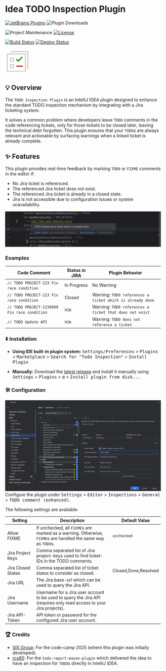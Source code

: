 # Idea TODO Inspection Plugin

[![JetBrains Plugins][jetbrains-plugin-release-shield]][jetbrains-plugin]
![Plugin Downloads][jetbrains-plugin-download-shield]

![Project Maintenance][maintenance-shield]
[![License][license-shield]][license]

[![Build Status][build-status-shield]][build-status]
[![Deploy Status][deploy-status-shield]][deploy-status]

![Icon](todo-inspection/src/main/resources/META-INF/pluginIcon.svg)

## 💡 Overview

<!-- Plugin description -->
The `TODO Inspection Plugin` is an IntelliJ IDEA plugin designed to enhance the standard TODO inspection mechanism by
integrating with a Jira ticketing system.

It solves a common problem where developers leave `TODO` comments in the code referencing tickets, only for those
tickets to be closed later, leaving the technical debt forgotten. This plugin ensures that your `TODO`s are always
relevant and actionable by surfacing warnings when a linked ticket is already complete.
<!-- Plugin description end -->

## ✨ Features

This plugin provides real-time feedback by marking `TODO` or `FIXME` comments in the editor if:

* No Jira ticket is referenced.
* The referenced Jira ticket does not exist.
* The referenced Jira ticket is already in a closed state.
* Jira is not accessible due to configuration issues or system unavailability.

![Warnings](images/warning.png)

### Examples

<table>
  <thead>
    <tr>
      <th>Code Comment</th>
      <th>Status in JIRA</th>
      <th>Plugin Behavior</th>
    </tr>
  </thead>
  <tbody>
    <tr>
      <td><code>// TODO PROJECT-123 Fix race condition</code></td>
      <td>In Progress</td>
      <td>No Warning</td>
    </tr>
    <tr>
      <td><code>// TODO PROJECT-123 Fix race condition</code></td>
      <td>Closed</td>
      <td>Warning: <code>TODO references a ticket which is already done</code></td>
    </tr>
    <tr>
      <td><code>// TODO PROJECT-1239999 Fix race condition</code></td>
      <td>n/a</td>
      <td>Warning:  <code>TODO references a ticket that does not exist</code></td>
    </tr>
    <tr>
      <td><code>// TODO Update API</code></td>
      <td>n/a</td>
      <td>Warning: <code>TODO does not reference a ticket</code></td>
    </tr>
  </tbody>
</table>

### ⬇️ Installation

- **Using IDE built-in plugin system:**
  <kbd>Settings/Preferences</kbd> > <kbd>Plugins</kbd> > <kbd>Marketplace</kbd> > <kbd>Search for "Todo Inspection"</kbd> >
  <kbd>Install Plugin</kbd>

- **Manually:**
  Download the [latest release][latest-release] and install it manually using
  <kbd>Settings</kbd> > <kbd>Plugins</kbd> > <kbd>⚙</kbd> > <kbd>Install plugin from disk...</kbd>

### 🛠️ Configuration

![Configuration](images/config.png)
Configure the plugin under <kbd>Settings</kbd> > <kbd>Editor</kbd> > <kbd>Inspections</kbd> > <kbd>General</kbd> > <kbd>TODO comment (enhanced)</kbd>.

The following settings are available:

| Setting            | Description                                                                                                          | Default Value        |
|--------------------|----------------------------------------------------------------------------------------------------------------------|----------------------|
| Allow FIXME        | If unchecked, all `FIXME`s are marked as a warning. Otherwise, `FIXME`s are handled the same way as `TODO`s.         | `unchecked`          |
| Jira Project Keys  | Comma separated list of Jira project-keys used to find ticket-IDs in the TODO comments.                              |                      |
| Jira Closed States | Comma separated list of ticket status to consider as closed.                                                         | Closed,Done,Resolved |
| Jira URL           | The Jira base-url which can be used to query the Jira API.                                                           |                      |
| Jira Username      | Username for a Jira user account to be used to query the Jira API (requires only read access to your Jira projects). |                      |
| Jira API-Token     | API token or password for the configured Jira user account.                                                          |                      |

### 🏆 Credits

* [SIX Group](https://github.com/six-group): For the code-camp 2025 (where this plugin was initially developed).
* [rcs80](https://github.com/rsc80): For the `todo-report-maven-plugin` which delivered the idea to have an inspection for `TODO`s directly in IntelliJ IDEA.

[license-shield]: https://img.shields.io/github/license/frimtec/idea-todo-inspection-plugin.svg
[license]: https://opensource.org/licenses/Apache-2.0
[maintenance-shield]: https://img.shields.io/maintenance/yes/2025.svg
[build-status-shield]: https://github.com/frimtec/idea-todo-inspection-plugin/workflows/Build/badge.svg
[build-status]: https://github.com/frimtec/idea-todo-inspection-plugin/actions?query=workflow%3ABuild
[deploy-status-shield]: https://github.com/frimtec/idea-todo-inspection-plugin/actions/workflows/release.yml/badge.svg
[deploy-status]: https://github.com/frimtec/idea-todo-inspection-plugin/actions/workflows/release.yml
[jetbrains-plugin-release-shield]: https://img.shields.io/jetbrains/plugin/v/28829
[jetbrains-plugin-download-shield]: https://img.shields.io/jetbrains/plugin/d/28829
[jetbrains-plugin]: https://plugins.jetbrains.com/plugin/28829-todo-inspection
[latest-release]: https://github.com/frimtec/idea-todo-inspection-plugin/releases/latest
